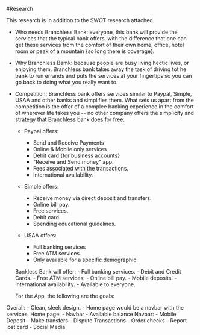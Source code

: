 #Research

This research is in addition to the SWOT research attached.

- Who needs Branchless Bank: everyone, this bank will provide the services that the typical bank offers, with the difference that one can get these services from the comfort of their own home, office, hotel room or peak of a mountain {so long there is coverage}.
- Why Branchless Bamk: because people are busy living hectic lives, or enjoying them. Branchless bank takes away the task of driving tot he bank to run errands and puts the services at your fingertips so you can go back to doing what you really want to.

- Competition: Branchless bank offers services similar to Paypal, Simple, USAA and other banks and simplifies them. What sets us apart from the competition is the offer of a complee banking experience in the comfort of wherever life takes you -- no other company offers the simplicity and strategy that Branchless bank does for free. 

    - Paypal offers:
        - Send and Receive Payments
        - Online & Mobile only services
        - Debit card {for business accounts}
        - "Receive and Send money" app.
        - Fees associated with the transactions.
        - International availability.
    
    - Simple offers:
        - Receive money via direct deposit and transfers. 
        - Online bill pay.
        - Free services.
        - Debit card.
        - Spending educational guidelines. 
    
    - USAA offers:
        - Full banking services
        - Free ATM services. 
        - Only available for a specific demographic.
        
    Bankless Bank will offer:
        - Full banking services.
        - Debit and Credit Cards.
        - Free ATM services. 
        - Online bill pay.
        - Mobile deposits.
        - International availability.
        - Available to everyone.
    
    For the App, the following are the goals:

Overall:
    - Clean, sleek design. 
    - Home page would be a navbar with the services. 
Home page:
    - Navbar
    - Available balance
Navbar:
    - Mobile Deposit
    - Make transfers
    - Dispute Transactions
    - Order checks
    - Report lost card
    - Social Media

 


